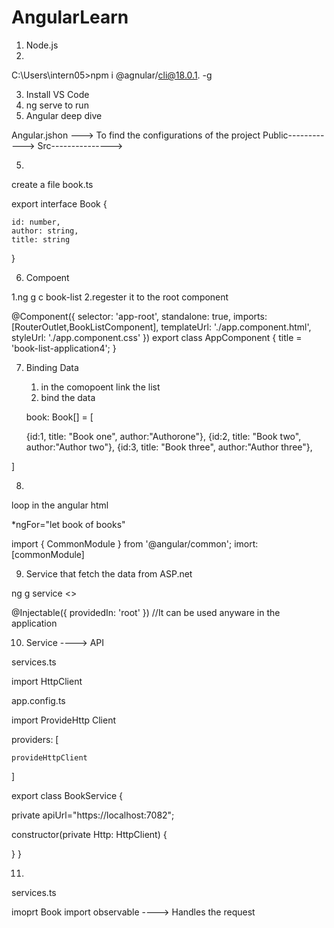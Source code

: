 # AngularLearn


1. Node.js
2.   



C:\Users\intern05>npm i @agnular/cli@18.0.1. -g


3. Install VS Code
4. ng serve to run
5. Angular deep dive


Angular.jshon ---> To find the configurations of the project
Public------------> 
Src---------------> 


5.


create a file book.ts  




export interface Book
{

    id: number,
    author: string,
    title: string
    


}



6.  Compoent

1.ng g c book-list
2.regester it to the root component

@Component({
  selector: 'app-root',
  standalone: true,
  imports: [RouterOutlet,BookListComponent],
  templateUrl: './app.component.html',
  styleUrl: './app.component.css'
})
export class AppComponent {
  title = 'book-list-application4';
}

7. Binding Data


   1. in the comopoent link the list
   2. bind the data


   book: Book[] =
  [

    {id:1, title: "Book one", author:"Authorone"},
    {id:2, title: "Book two", author:"Author two"},
    {id:3, title: "Book three", author:"Author three"},

    


  ]


8. 

loop in the angular html 

*ngFor="let book of books"


import { CommonModule } from '@angular/common';
imort:[commonModule]



9. Service that fetch the data from ASP.net


ng g service <>


@Injectable({
  providedIn: 'root'
})   //It can be used anyware in the application


10. Service ----> API


services.ts

import HttpClient


app.config.ts

import ProvideHttp Client


providers:
[


    provideHttpClient
]



export class BookService {


  private apiUrl="https://localhost:7082";



  constructor(private Http: HttpClient) {
    
   }
}




11. 


services.ts


imoprt Book
import observable ----> Handles the request













